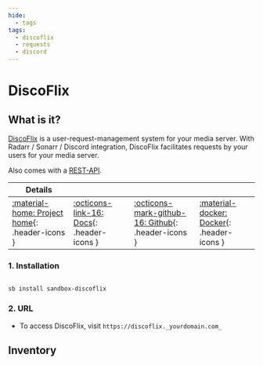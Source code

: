 ```yaml
---
hide:
  - tags
tags:
  - discoflix
  - requests
  - discord
---
```


# DiscoFlix

## What is it?

[DiscoFlix](https://github.com/nickheyer/discoflix) is a user-request-management system for your media server. With Radarr / Sonarr / Discord integration, DiscoFlix facilitates requests by your users for your media server.

Also comes with a [REST-API](https://tinyurl.com/discoflix).

| Details     |             |             |             |
|-------------|-------------|-------------|-------------|
| [:material-home: Project home](https://github.com/nickheyer/discoflix){: .header-icons } | [:octicons-link-16: Docs](https://github.com/nickheyer/discoflix/blob/main/README.md){: .header-icons } | [:octicons-mark-github-16: Github](https://github.com/nickheyer/discoflix){: .header-icons } | [:material-docker: Docker](https://hub.docker.com/r/nickheyer/discoflix){: .header-icons }|

### 1. Installation

``` shell

sb install sandbox-discoflix

```

### 2. URL

- To access DiscoFlix, visit `https://discoflix._yourdomain.com_`

## Inventory
<!-- BEGIN SALTBOX MANAGED VARIABLES SECTION -->
<!-- END SALTBOX MANAGED VARIABLES SECTION -->
